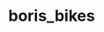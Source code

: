 # boris_bikes



<!-- Learning Objectives covered

Set up a simple project
Explain why a complete README is important
Initialize and push a git project
To complete this challenge, you will need to:

 Create a directory from the command line
 Initialize a git repository within that directory
 Create a README.md file from the command line
 Write a clear README
 Add the README.md to the staging area
 Commit your changes with a clear message
 Push the project to Github. -->
